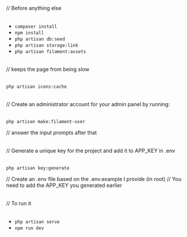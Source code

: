 <style>
	p, ul {
		margin-top: 2rem;
	}
</style>

// Before anything else 
<ul>
  <li><code>composer install</code></li>
  <li><code>npm install</code></li>
  <li><code>php artisan db:seed</code></li>
  <li><code>php artisan storage:link</code></li>
  <li><code>php artisan filament:assets</code></li>
</ul>


// keeps the page from being slow
<p><code>php artisan icons:cache</code></p>

// Create an administrator account for your admin panel by running:
<p><code>php artisan make:filament-user</code></p>
// answer the input prompts after that



// Generate a unique key for the project and add it to APP_KEY in .env
<p><code>php artisan key:generate</code></p>
// Create an .env file based on the .env.example I provide (in root)
// You need to add the APP_KEY you generated earlier

// To run it
<ul>
  <li><code>php artisan serve</code></li>
  <li><code>npm run dev</code></li>
</ul>



